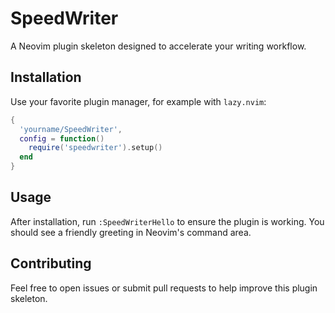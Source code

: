 # SpeedWriter

A Neovim plugin skeleton designed to accelerate your writing workflow.

## Installation

Use your favorite plugin manager, for example with `lazy.nvim`:

```lua
{
  'yourname/SpeedWriter',
  config = function()
    require('speedwriter').setup()
  end
}
```

## Usage

After installation, run `:SpeedWriterHello` to ensure the plugin is working. You
should see a friendly greeting in Neovim's command area.

## Contributing

Feel free to open issues or submit pull requests to help improve this
plugin skeleton.
